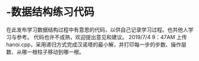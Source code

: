 # -数据结构练习代码
在此发布学习数据结构过程中有意思的代码，以供自己记录学习过程。也共他人学习与参考。
代码也许不成熟，欢迎提出意见和建议。
2019/7/4 9：47AM 上传hanoi.cpp，采用递归方式完成汉诺塔的最小解，并打印每一步的步数、操作层数、从哪一根柱子移动到哪一根。
